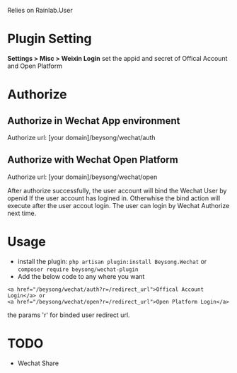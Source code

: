 Relies on Rainlab.User

# Plugin Setting

**Settings > Misc > Weixin Login** set the appid and secret of Offical Account and Open Platform

# Authorize

## Authorize in Wechat App environment

Authorize url: [your domain]/beysong/wechat/auth

## Authorize with Wechat Open Platform

Authorize url: [your domain]/beysong/wechat/open

After authorize successfully, the user account will bind the Wechat User by openid If the user account has logined in.
Otherwhise the bind action will execute after the user accout login.
The user can login by Wechat Authorize next time.

# Usage

- install the plugin: `php artisan plugin:install Beysong.Wechat` or `composer require beysong/wechat-plugin`
- Add the below code to any where you want

```
<a href="/beysong/wechat/auth?r=/redirect_url">Offical Account Login</a> or
<a href="/beysong/wechat/open?r=/redirect_url">Open Platform Login</a>
```

the params 'r' for binded user redirect url.

# TODO

- Wechat Share
